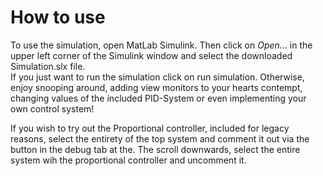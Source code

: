 # How to use

<p>To use the simulation, open MatLab Simulink. Then click on <em>Open...</em> in the upper left corner of the Simulink window and select the downloaded Simulation.slx file.<br>
If you just want to run the simulation click on run simulation. Otherwise, enjoy snooping around, adding view monitors to your hearts contempt, changing values of the included PID-System or even implementing your own control system!</p><p>
If you wish to try out the Proportional controller, included for legacy reasons, select the entirety of the top system and comment it out via the button in the debug tab at the. The scroll downwards, select the entire system wih the proportional controller and uncomment it.</p>
